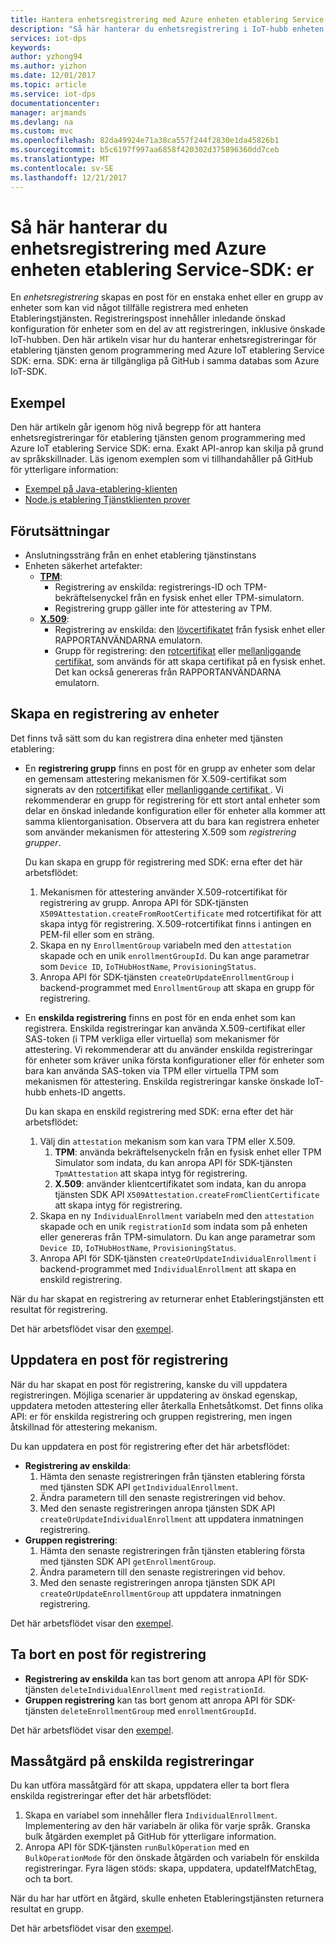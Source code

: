 ```yaml
---
title: Hantera enhetsregistrering med Azure enheten etablering Service SDK | Microsoft Docs
description: "Så här hanterar du enhetsregistrering i IoT-hubb enheten Etableringstjänsten med SDK: er för tjänsten"
services: iot-dps
keywords: 
author: yzhong94
ms.author: yizhon
ms.date: 12/01/2017
ms.topic: article
ms.service: iot-dps
documentationcenter: 
manager: arjmands
ms.devlang: na
ms.custom: mvc
ms.openlocfilehash: 82da49924e71a38ca557f244f2830e1da45826b1
ms.sourcegitcommit: b5c6197f997aa6858f420302d375896360dd7ceb
ms.translationtype: MT
ms.contentlocale: sv-SE
ms.lasthandoff: 12/21/2017
---
```

# <a name="how-to-manage-device-enrollments-with-azure-device-provisioning-service-sdks"></a>Så här hanterar du enhetsregistrering med Azure enheten etablering Service-SDK: er
En *enhetsregistrering* skapas en post för en enstaka enhet eller en grupp av enheter som kan vid något tillfälle registrera med enheten Etableringstjänsten. Registreringspost innehåller inledande önskad konfiguration för enheter som en del av att registreringen, inklusive önskade IoT-hubben. Den här artikeln visar hur du hanterar enhetsregistreringar för etablering tjänsten genom programmering med Azure IoT etablering Service SDK: erna.  SDK: erna är tillgängliga på GitHub i samma databas som Azure IoT-SDK.

## <a name="samples"></a>Exempel
Den här artikeln går igenom hög nivå begrepp för att hantera enhetsregistreringar för etablering tjänsten genom programmering med Azure IoT etablering Service SDK: erna.  Exakt API-anrop kan skilja på grund av språkskillnader.  Läs igenom exemplen som vi tillhandahåller på GitHub för ytterligare information:
* [Exempel på Java-etablering-klienten](https://github.com/Azure/azure-iot-sdk-java/tree/master/provisioning/provisioning-samples)
* [Node.js etablering Tjänstklienten prover](https://github.com/Azure/azure-iot-sdk-node/tree/master/provisioning/service/samples)

## <a name="prerequisites"></a>Förutsättningar
* Anslutningssträng från en enhet etablering tjänstinstans
* Enheten säkerhet artefakter:
    * [**TPM**](https://docs.microsoft.com/en-us/azure/iot-dps/concepts-security):
        * Registrering av enskilda: registrerings-ID och TPM-bekräftelsenyckel från en fysisk enhet eller TPM-simulatorn.
        * Registrering grupp gäller inte för attestering av TPM.
    * [**X.509**](https://docs.microsoft.com/en-us/azure/iot-dps/concepts-security):
        * Registrering av enskilda: den [lövcertifikatet](https://docs.microsoft.com/en-us/azure/iot-dps/concepts-security#leaf-certificate) från fysisk enhet eller RAPPORTANVÄNDARNA emulatorn.
        * Grupp för registrering: den [rotcertifikat](https://docs.microsoft.com/en-us/azure/iot-dps/concepts-security#root-certificate) eller [mellanliggande certifikat](https://docs.microsoft.com/en-us/azure/iot-dps/concepts-security#intermediate-certificate), som används för att skapa certifikat på en fysisk enhet.  Det kan också genereras från RAPPORTANVÄNDARNA emulatorn.

## <a name="create-a-device-enrollment"></a>Skapa en registrering av enheter

Det finns två sätt som du kan registrera dina enheter med tjänsten etablering:

* En **registrering grupp** finns en post för en grupp av enheter som delar en gemensam attestering mekanismen för X.509-certifikat som signerats av den [rotcertifikat](https://docs.microsoft.com/en-us/azure/iot-dps/concepts-security#root-certificate) eller [mellanliggande certifikat ](https://docs.microsoft.com/en-us/azure/iot-dps/concepts-security#intermediate-certificate). Vi rekommenderar en grupp för registrering för ett stort antal enheter som delar en önskad inledande konfiguration eller för enheter alla kommer att samma klientorganisation. Observera att du bara kan registrera enheter som använder mekanismen för attestering X.509 som *registrering grupper*. 

    Du kan skapa en grupp för registrering med SDK: erna efter det här arbetsflödet:

    1. Mekanismen för attestering använder X.509-rotcertifikat för registrering av grupp.  Anropa API för SDK-tjänsten ```X509Attestation.createFromRootCertificate``` med rotcertifikat för att skapa intyg för registrering.  X.509-rotcertifikat finns i antingen en PEM-fil eller som en sträng.
    1. Skapa en ny ```EnrollmentGroup``` variabeln med den ```attestation``` skapade och en unik ```enrollmentGroupId```.  Du kan ange parametrar som ```Device ID```, ```IoTHubHostName```, ```ProvisioningStatus```.
    2. Anropa API för SDK-tjänsten ```createOrUpdateEnrollmentGroup``` i backend-programmet med ```EnrollmentGroup``` att skapa en grupp för registrering.

* En **enskilda registrering** finns en post för en enda enhet som kan registrera. Enskilda registreringar kan använda X.509-certifikat eller SAS-token (i TPM verkliga eller virtuella) som mekanismer för attestering. Vi rekommenderar att du använder enskilda registreringar för enheter som kräver unika första konfigurationer eller för enheter som bara kan använda SAS-token via TPM eller virtuella TPM som mekanismen för attestering. Enskilda registreringar kanske önskade IoT-hubb enhets-ID angetts.

    Du kan skapa en enskild registrering med SDK: erna efter det här arbetsflödet:
    
    1. Välj din ```attestation``` mekanism som kan vara TPM eller X.509.
        1. **TPM**: använda bekräftelsenyckeln från en fysisk enhet eller TPM Simulator som indata, du kan anropa API för SDK-tjänsten ```TpmAttestation``` att skapa intyg för registrering. 
        2. **X.509**: använder klientcertifikatet som indata, kan du anropa tjänsten SDK API ```X509Attestation.createFromClientCertificate``` att skapa intyg för registrering.
    2. Skapa en ny ```IndividualEnrollment``` variabeln med den ```attestation``` skapade och en unik ```registrationId``` som indata som på enheten eller genereras från TPM-simulatorn.  Du kan ange parametrar som ```Device ID```, ```IoTHubHostName```, ```ProvisioningStatus```.
    3. Anropa API för SDK-tjänsten ```createOrUpdateIndividualEnrollment``` i backend-programmet med ```IndividualEnrollment``` att skapa en enskild registrering.

När du har skapat en registrering av returnerar enhet Etableringstjänsten ett resultat för registrering.

Det här arbetsflödet visar den [exempel](#samples).

## <a name="update-an-enrollment-entry"></a>Uppdatera en post för registrering

När du har skapat en post för registrering, kanske du vill uppdatera registreringen.  Möjliga scenarier är uppdatering av önskad egenskap, uppdatera metoden attestering eller återkalla Enhetsåtkomst.  Det finns olika API: er för enskilda registrering och gruppen registrering, men ingen åtskillnad för attestering mekanism.

Du kan uppdatera en post för registrering efter det här arbetsflödet:
* **Registrering av enskilda**:
    1. Hämta den senaste registreringen från tjänsten etablering första med tjänsten SDK API ```getIndividualEnrollment```.
    2. Ändra parametern till den senaste registreringen vid behov. 
    3. Med den senaste registreringen anropa tjänsten SDK API ```createOrUpdateIndividualEnrollment``` att uppdatera inmatningen registrering.
* **Gruppen registrering**:
    1. Hämta den senaste registreringen från tjänsten etablering första med tjänsten SDK API ```getEnrollmentGroup```.
    2. Ändra parametern till den senaste registreringen vid behov.
    3. Med den senaste registreringen anropa tjänsten SDK API ```createOrUpdateEnrollmentGroup``` att uppdatera inmatningen registrering.

Det här arbetsflödet visar den [exempel](#samples).

## <a name="remove-an-enrollment-entry"></a>Ta bort en post för registrering

* **Registrering av enskilda** kan tas bort genom att anropa API för SDK-tjänsten ```deleteIndividualEnrollment``` med ```registrationId```.
* **Gruppen registrering** kan tas bort genom att anropa API för SDK-tjänsten ```deleteEnrollmentGroup``` med ```enrollmentGroupId```.

Det här arbetsflödet visar den [exempel](#samples).

## <a name="bulk-operation-on-individual-enrollments"></a>Massåtgärd på enskilda registreringar

Du kan utföra massåtgärd för att skapa, uppdatera eller ta bort flera enskilda registreringar efter det här arbetsflödet:

1. Skapa en variabel som innehåller flera ```IndividualEnrollment```.  Implementering av den här variabeln är olika för varje språk.  Granska bulk åtgärden exemplet på GitHub för ytterligare information.
2. Anropa API för SDK-tjänsten ```runBulkOperation``` med en ```BulkOperationMode``` för den önskade åtgärden och variabeln för enskilda registreringar. Fyra lägen stöds: skapa, uppdatera, updateIfMatchEtag, och ta bort.

När du har har utfört en åtgärd, skulle enheten Etableringstjänsten returnera resultat en grupp.

Det här arbetsflödet visar den [exempel](#samples).
